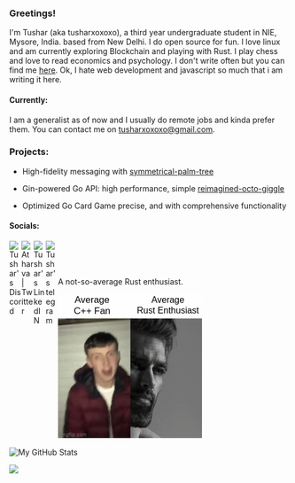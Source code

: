 ### Greetings!
I'm Tushar (aka tusharxoxoxo), a third year undergraduate student in NIE, Mysore, India. based from New Delhi. I do open source for fun. I love linux and am currently exploring Blockchain and playing with Rust. I play chess and love to read economics and psychology. I don't write often but you can find me [here](https://brain-dead.medium.com/). Ok, I hate web development and javascript so much that i am writing it here.

#### Currently:
I am a generalist as of now and I usually do remote jobs and kinda prefer them. You can contact me on tusharxoxoxo@gmail.com.


### Projects:


* High-fidelity messaging with [symmetrical-palm-tree](https://github.com/tusharxoxoxo/symmetrical-palm-tree)

* Gin-powered Go API: high performance, simple [reimagined-octo-giggle](https://github.com/tusharxoxoxo/reimagined-octo-giggle)

* Optimized Go Card Game precise, and with comprehensive functionality 


#### Socials:

<a href="https://discord.com/users/320943393381548033">
  <img align="left" alt="Tushar's Discord" width="22px" src="https://raw.githubusercontent.com/peterthehan/peterthehan/master/assets/discord.svg" />
</a>
<a href="https://twitter.com/blouse_man">
  <img align="left" alt="Atharva | Twitter" width="22px" src="https://raw.githubusercontent.com/peterthehan/peterthehan/master/assets/twitter.svg" />
</a>
<a href="https://www.linkedin.com/in/dahiya-tushar/">
  <img align="left" alt="Tushar's LinkedIN" width="22px" src="https://raw.githubusercontent.com/peterthehan/peterthehan/master/assets/linkedin.svg" />
</a> 
 <a href="https://t.me/Jojo_xoxoo">
  <img align="left" alt="Tushar's telegram" width="22px"src="https://upload.wikimedia.org/wikipedia/commons/8/82/Telegram_logo.svg" />
</a> <br />

<br />
<br />


A not-so-average Rust enthusiast. 

![meme](rust-v-cpp.gif)



![My GitHub Stats](https://github-readme-stats.vercel.app/api?username=tusharxoxoxo&show_icons=true&theme=blue-green&count_private=true&include_all_commits=true&border_color=001F1E&text_color=09d672&icon_color=00C2C2&title_color=00F1E9&custom_title=My%20Stats)

![](https://komarev.com/ghpvc/?username=tusharxoxoxo&label=Views&color=116262)

<!--- [![@tusharxoxoxo's Holopin board](https://holopin.io/api/user/board?user=tusharxoxoxo)](https://holopin.io/@tusharxoxoxo) --->
<!--- Here's my [resume](https://github.com/tusharxoxoxo/resume/blob/master/resume.pdf). --->
